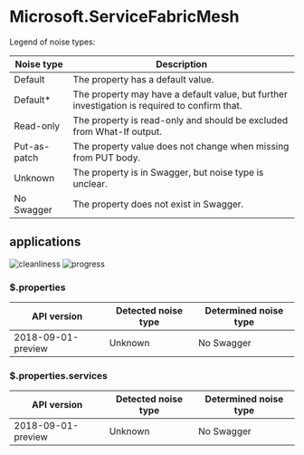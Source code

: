 # Microsoft.ServiceFabricMesh

Legend of noise types:

| Noise type   | Description                                                                                   |
| ------------ | --------------------------------------------------------------------------------------------- |
| Default      | The property has a default value.                                                             |
| Default*     | The property may have a default value, but further investigation is required to confirm that. |
| Read-only    | The property is read-only and should be excluded from What-If output.                         |
| Put-as-patch | The property value does not change when missing from PUT body.                                |
| Unknown      | The property is in Swagger, but noise type is unclear.                                        |
| No Swagger   | The property does not exist in Swagger.                                                       |

## applications

![cleanliness](https://img.shields.io/badge/cleanliness-98.17%25%20(107%20/%20109)-brightgreen) ![progress](https://img.shields.io/badge/progress-0.00%25%20(0%20/%202)-red)

### \$.properties

| API version        | Detected noise type | Determined noise type |
| ------------------ | ------------------- | --------------------- |
| 2018-09-01-preview | Unknown             | No Swagger            |

### \$.properties.services

| API version        | Detected noise type | Determined noise type |
| ------------------ | ------------------- | --------------------- |
| 2018-09-01-preview | Unknown             | No Swagger            |
